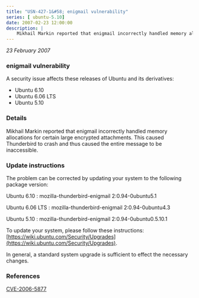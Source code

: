 ```yaml
---
title: "USN-427-1&#58; enigmail vulnerability"
series: [ ubuntu-5.10]
date: 2007-02-23 12:00:00
description: |
    Mikhail Markin reported that enigmail incorrectly handled memory allocations for certain large encrypted attachments. This caused Thunderbird to crash and thus caused the entire message to be inaccessible.
--- 
```

 
 

*23 February 2007*

### enigmail vulnerability

A security issue affects these releases of Ubuntu and its derivatives:

* Ubuntu 6.10
* Ubuntu 6.06 LTS
* Ubuntu 5.10

### Details

Mikhail Markin reported that enigmail incorrectly handled memory allocations for certain large encrypted attachments. This caused Thunderbird to crash and thus caused the entire message to be inaccessible.

### Update instructions

The problem can be corrected by updating your system to the following package version:

Ubuntu 6.10
 : mozilla-thunderbird-enigmail <span>2:0.94-0ubuntu5.1</span>

Ubuntu 6.06 LTS
 : mozilla-thunderbird-enigmail <span>2:0.94-0ubuntu4.3</span>

Ubuntu 5.10
 : mozilla-thunderbird-enigmail <span>2:0.94-0ubuntu0.5.10.1</span>

To update your system, please follow these instructions: [https://wiki.ubuntu.com/Security/Upgrades](https://wiki.ubuntu.com/Security/Upgrades).

In general, a standard system upgrade is sufficient to effect the necessary changes.

### References

 
 [CVE-2006-5877](http://people.ubuntu.com/~ubuntu-security/cve/CVE-2006-5877)
 

